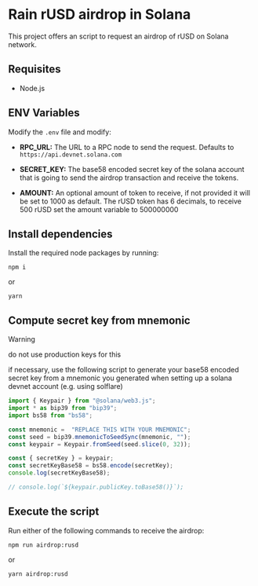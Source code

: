# Rain rUSD airdrop in Solana

This project offers an script to request an airdrop of rUSD on Solana network.

## Requisites

* Node.js

## ENV Variables

Modify the  `.env` file and modify:

* **RPC_URL:** The URL to a RPC node to send the request. Defaults to `https://api.devnet.solana.com`

* **SECRET_KEY:** The base58 encoded secret key of the solana account that is going to send the airdrop transaction and receive the tokens.

* **AMOUNT:** An optional amount of token to receive, if not provided it will be set to 1000 as default. The rUSD token has 6 decimals, to receive 500 rUSD set the amount variable to 500000000

## Install dependencies

Install the required node packages by running:

```
npm i
```

or 

```
yarn
```

## Compute secret key from mnemonic

> [!WARNING]
> do not use production keys for this

if necessary, use the following script to generate your base58 encoded secret key from a mnemonic you generated when setting up a solana devnet account (e.g. using solflare)

```typescript
import { Keypair } from "@solana/web3.js";
import * as bip39 from "bip39";
import bs58 from "bs58";

const mnemonic =  "REPLACE THIS WITH YOUR MNEMONIC";
const seed = bip39.mnemonicToSeedSync(mnemonic, "");
const keypair = Keypair.fromSeed(seed.slice(0, 32));

const { secretKey } = keypair;
const secretKeyBase58 = bs58.encode(secretKey);
console.log(secretKeyBase58);

// console.log(`${keypair.publicKey.toBase58()}`);
```

## Execute the script

Run either of the following commands to receive the airdrop:

```
npm run airdrop:rusd
```

or

```
yarn airdrop:rusd
```
